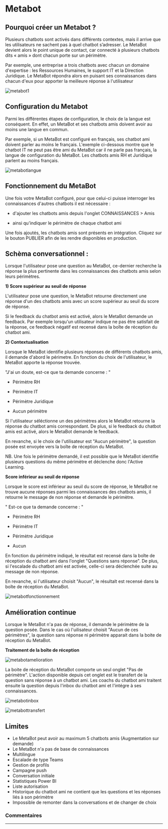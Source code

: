 # Metabot


## Pourquoi créer un Metabot ? 

Plusieurs chatbots sont activés dans différents contextes, mais il arrive que les utilisateurs ne sachent pas à quel chatbot s’adresser. 
Le MetaBot devient alors le point unique de contact, car connecté à plusieurs chatbots dits « amis » dont chacun porte sur un périmètre.

Par exemple, une entreprise a trois chatbots avec chacun un domaine d'expertise : les Ressources Humaines, le support IT et la Direction Juridique. Le MetaBot répondra alors en puisant ses connaissances dans chacun d'eux pour apporter la meilleure réponse à l'utilisateur

![metabot1](/src/.vuepress/public/assets/img/fr/metabot/metaBot1.png)

## Configuration du Metabot

Parmi les différentes étapes de configuration, le choix de la langue est conséquent. En effet, un MetaBot et ses chatbots amis doivent avoir au moins une langue en commun. 

Par exemple, si un MetaBot est configuré en français, ses chatbot ami doivent parler au moins le français. 
L'exemple ci-dessous montre que le chatbot IT ne peut pas être ami du MetaBot car il ne parle pas français, la langue de configuration du MetaBot. Les chatbots amis RH et Juridique parlent au moins français. 

![metabotlangue](/src/.vuepress/public/assets/img/fr/metabot/metabotlangue.png)


## Fonctionnement du MetaBot

Une fois votre MetaBot configuré, pour que celui-ci puisse interroger les connaissances d'autres chatbots il est nécessaire : 

- d'ajouter les chatbots amis depuis l'onglet CONNAISSANCES > Amis

- ainsi qu'indiquer le périmètre de chaque chatbot ami 

Une fois ajoutés, les chatbots amis sont présents en intégration. Cliquez sur le bouton PUBLIER afin de les rendre disponibles en production. 


## Schèma conversationnel : 

Lorsque l'utilisateur pose une question au MetaBot, ce-dernier recherche la réponse la plus pertinente dans les connaissances des chatbots amis selon leurs périmètres. 


**1) Score supérieur au seuil de réponse** 

L'utilisateur pose une question, le MetaBot retourne directement une réponse d'un des chatbots amis avec un score supérieur au seuil du score de réponse. 

  Si le feedback du chatbot amis est activé, alors le MetaBot demande un feedback. Par exemple lorsqu'un utilisateur indique ne pas être satisfait de la réponse, ce feedback négatif est recensé dans la boîte de réception du chatbot ami.


**2) Contextualisation** 

Lorsque le MetaBot identifie plusieurs réponses de différents chatbots amis, il demande d'abord le périmetre. En fonction du choix de l'utilisateur, le MetaBot apporte la réponse trouvée. 

"J'ai un doute, est-ce que ta demande concerne : "

- Périmètre RH 
  
- Périmètre IT  
 
- Périmètre Juridique 
  
- Aucun périmètre


Si l'utilisateur séléctionne un des périmètres alors le MetaBot retourne la réponse du chatbot amis correspondant. De plus, si le feedback du chatbot amis est activé, alors le MetaBot demande le feedback. 

En revanche, si le choix de l'utilisateur est "Aucun périmètre", la question posée est envoyée vers la boîte de réception du MetaBot. 

NB. Une fois le périmètre demandé, il est possible que le MetaBot identifie plusieurs questions du même périmètre et déclenche donc l'Active Learning. 

**Score inférieur au seuil de réponse** 

Lorsque le score est inférieur au seuil du score de réponse, le MetaBot ne trouve aucune réponses parmi les connaissances des chatbots amis, il retourne le message de non réponse et demande le périmètre. 

" Est-ce que ta demande concerne : "

- Périmètre RH 

- Périmètre IT 

- Périmètre Juridique

- Aucun 

En fonction du périmètre indiqué, le résultat est recensé dans la boîte de réception du chatbot ami dans l'onglet "Questions sans réponse". De plus, si l'escalade du chatbot ami est activée, celle-ci sera déclenchée suite au message de non réponse. 

En revanche, si l'utilisateur choisit "Aucun", le résultalt est recensé dans la boîte de réception du MetaBot. 


![metabotfonctionnement](/src/.vuepress/public/assets/img/fr/metabot/metabotfonctionnement.png)

## Amélioration continue 

Lorsque le MetaBot n'a pas de réponse, il demande le périmètre de la question posée. Dans le cas où l'uilisateur choisit "Aucun de ces périmètres", la question sans réponse ni périmètre apparait dans la boite de réception du MetaBot. 

**Traitement de la boîte de réception**

![metabotamelioration](/src/.vuepress/public/assets/img/fr/metabot/metabotamelioration.png)

La boite de réception du MetaBot comporte un seul onglet "Pas de périmètre". L'action disponible depuis cet onglet est le transfert de la question sans réponse à un chatbot ami. Les coachs du chatbot ami traitent ensuite la question depuis l'inbox du chatbot ami et l'intégre à ses connaissances. 

![metabotinbox](/src/.vuepress/public/assets/img/fr/metabot/metabotinbox.png)

![metabottransfert](/src/.vuepress/public/assets/img/fr/metabot/metabottransfert.png)


## Limites

- Le MetaBot peut avoir au maximum 5 chatbots amis (Augmentation sur demande)
- Le MetaBot n'a pas de base de connaissances 
- Multilingue 
- Escalade de type Teams 
- Gestion de profils
- Campagne push 
- Conversation initiale 
- Statistiques Power BI 
- Liste autorisation 
- Historique du chatbot ami ne contient que les questions et les réponses liés à son périmètre
- Impossible de remonter dans la conversations et de changer de choix 


### Commentaires
---
<Commentaire />